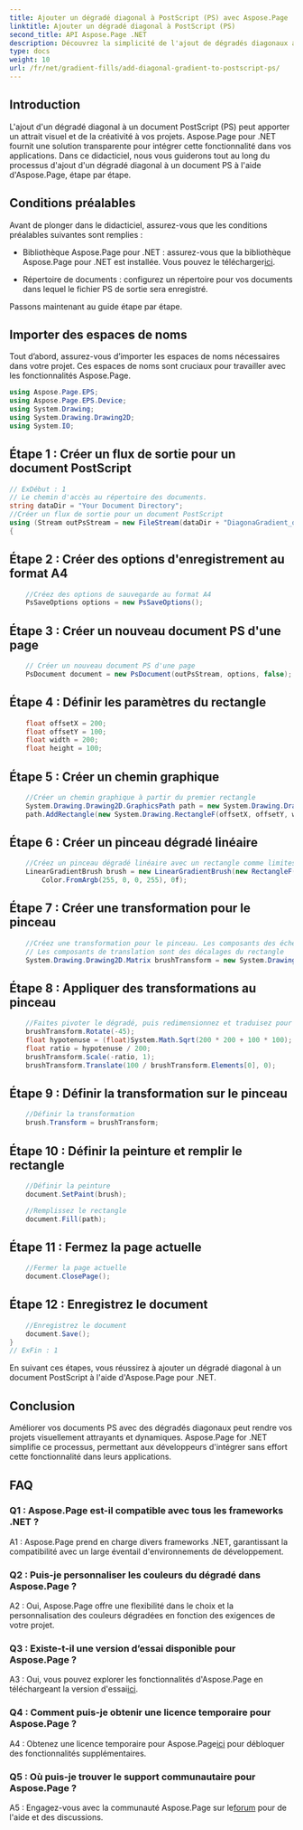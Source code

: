 ```yaml
---
title: Ajouter un dégradé diagonal à PostScript (PS) avec Aspose.Page .NET
linktitle: Ajouter un dégradé diagonal à PostScript (PS)
second_title: API Aspose.Page .NET
description: Découvrez la simplicité de l'ajout de dégradés diagonaux aux documents PostScript dans .NET avec Aspose.Page. Élevez vos projets avec des éléments visuels dynamiques.
type: docs
weight: 10
url: /fr/net/gradient-fills/add-diagonal-gradient-to-postscript-ps/
---
```

## Introduction

L'ajout d'un dégradé diagonal à un document PostScript (PS) peut apporter un attrait visuel et de la créativité à vos projets. Aspose.Page pour .NET fournit une solution transparente pour intégrer cette fonctionnalité dans vos applications. Dans ce didacticiel, nous vous guiderons tout au long du processus d'ajout d'un dégradé diagonal à un document PS à l'aide d'Aspose.Page, étape par étape.

## Conditions préalables

Avant de plonger dans le didacticiel, assurez-vous que les conditions préalables suivantes sont remplies :

-  Bibliothèque Aspose.Page pour .NET : assurez-vous que la bibliothèque Aspose.Page pour .NET est installée. Vous pouvez le télécharger[ici](https://releases.aspose.com/page/net/).

- Répertoire de documents : configurez un répertoire pour vos documents dans lequel le fichier PS de sortie sera enregistré.

Passons maintenant au guide étape par étape.

## Importer des espaces de noms

Tout d’abord, assurez-vous d’importer les espaces de noms nécessaires dans votre projet. Ces espaces de noms sont cruciaux pour travailler avec les fonctionnalités Aspose.Page.

```csharp
using Aspose.Page.EPS;
using Aspose.Page.EPS.Device;
using System.Drawing;
using System.Drawing.Drawing2D;
using System.IO;
```

## Étape 1 : Créer un flux de sortie pour un document PostScript

```csharp
// ExDébut : 1
// Le chemin d'accès au répertoire des documents.
string dataDir = "Your Document Directory";
//Créer un flux de sortie pour un document PostScript
using (Stream outPsStream = new FileStream(dataDir + "DiagonaGradient_outPS.ps", FileMode.Create))
{
```

## Étape 2 : Créer des options d'enregistrement au format A4

```csharp
	//Créez des options de sauvegarde au format A4
	PsSaveOptions options = new PsSaveOptions();
```

## Étape 3 : Créer un nouveau document PS d'une page

```csharp
	// Créer un nouveau document PS d'une page
	PsDocument document = new PsDocument(outPsStream, options, false);
```

## Étape 4 : Définir les paramètres du rectangle

```csharp
	float offsetX = 200;
	float offsetY = 100;
	float width = 200;
	float height = 100;
```

## Étape 5 : Créer un chemin graphique

```csharp
	//Créer un chemin graphique à partir du premier rectangle
	System.Drawing.Drawing2D.GraphicsPath path = new System.Drawing.Drawing2D.GraphicsPath();
	path.AddRectangle(new System.Drawing.RectangleF(offsetX, offsetY, width, height));
```

## Étape 6 : Créer un pinceau dégradé linéaire

```csharp
	//Créez un pinceau dégradé linéaire avec un rectangle comme limites, des couleurs de début et de fin
	LinearGradientBrush brush = new LinearGradientBrush(new RectangleF(0, 0, width, height), Color.FromArgb(255, 255, 0, 0),
		Color.FromArgb(255, 0, 0, 255), 0f);
```

## Étape 7 : Créer une transformation pour le pinceau

```csharp
	//Créez une transformation pour le pinceau. Les composants des échelles X et Y doivent être égaux à la largeur et à la hauteur du rectangle en conséquence.
	// Les composants de translation sont des décalages du rectangle
	System.Drawing.Drawing2D.Matrix brushTransform = new System.Drawing.Drawing2D.Matrix(width, 0, 0, height, offsetX, offsetY);
```

## Étape 8 : Appliquer des transformations au pinceau

```csharp
	//Faites pivoter le dégradé, puis redimensionnez et traduisez pour obtenir une transition de couleur visible dans le rectangle requis.
	brushTransform.Rotate(-45);
	float hypotenuse = (float)System.Math.Sqrt(200 * 200 + 100 * 100);
	float ratio = hypotenuse / 200;
	brushTransform.Scale(-ratio, 1);
	brushTransform.Translate(100 / brushTransform.Elements[0], 0);
```

## Étape 9 : Définir la transformation sur le pinceau

```csharp
	//Définir la transformation
	brush.Transform = brushTransform;
```

## Étape 10 : Définir la peinture et remplir le rectangle

```csharp
	//Définir la peinture
	document.SetPaint(brush);

	//Remplissez le rectangle
	document.Fill(path);
```

## Étape 11 : Fermez la page actuelle

```csharp
	//Fermer la page actuelle
	document.ClosePage();
```

## Étape 12 : Enregistrez le document

```csharp
	//Enregistrez le document
	document.Save();
}
// ExFin : 1
```

En suivant ces étapes, vous réussirez à ajouter un dégradé diagonal à un document PostScript à l'aide d'Aspose.Page pour .NET.

## Conclusion

Améliorer vos documents PS avec des dégradés diagonaux peut rendre vos projets visuellement attrayants et dynamiques. Aspose.Page for .NET simplifie ce processus, permettant aux développeurs d'intégrer sans effort cette fonctionnalité dans leurs applications.

## FAQ

### Q1 : Aspose.Page est-il compatible avec tous les frameworks .NET ?

A1 : Aspose.Page prend en charge divers frameworks .NET, garantissant la compatibilité avec un large éventail d'environnements de développement.

### Q2 : Puis-je personnaliser les couleurs du dégradé dans Aspose.Page ?

A2 : Oui, Aspose.Page offre une flexibilité dans le choix et la personnalisation des couleurs dégradées en fonction des exigences de votre projet.

### Q3 : Existe-t-il une version d’essai disponible pour Aspose.Page ?

 A3 : Oui, vous pouvez explorer les fonctionnalités d'Aspose.Page en téléchargeant la version d'essai[ici](https://releases.aspose.com/).

### Q4 : Comment puis-je obtenir une licence temporaire pour Aspose.Page ?

 A4 : Obtenez une licence temporaire pour Aspose.Page[ici](https://purchase.aspose.com/temporary-license/) pour débloquer des fonctionnalités supplémentaires.

### Q5 : Où puis-je trouver le support communautaire pour Aspose.Page ?

 A5 : Engagez-vous avec la communauté Aspose.Page sur le[forum](https://forum.aspose.com/c/page/39) pour de l'aide et des discussions.